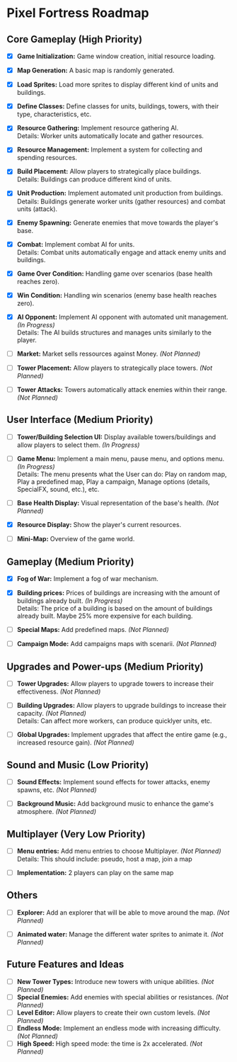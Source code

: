 # Pixel Fortress Roadmap

## Core Gameplay (High Priority)

- [x] **Game Initialization:** Game window creation, initial resource loading.
- [x] **Map Generation:** A basic map is randomly generated.
- [x] **Load Sprites:** Load more sprites to display different kind of units and buildings.
- [x] **Define Classes:** Define classes for units, buildings, towers, with their type, characteristics, etc.
- [x] **Resource Gathering:** Implement resource gathering AI.  
Details: Worker units automatically locate and gather resources.
- [x] **Resource Management:** Implement a system for collecting and spending resources.
- [x] **Build Placement:** Allow players to strategically place buildings.  
Details: Buildings can produce different kind of units.
- [x] **Unit Production:** Implement automated unit production from buildings.  
Details: Buildings generate worker units (gather resources) and combat units (attack).
- [x] **Enemy Spawning:** Generate enemies that move towards the player's base.
- [x] **Combat:** Implement combat AI for units.  
Details: Combat units automatically engage and attack enemy units and buildings.
- [x] **Game Over Condition:** Handling game over scenarios (base health reaches zero).
- [x] **Win Condition:** Handling win scenarios (enemy base health reaches zero).
- [x] **AI Opponent:** Implement AI opponent with automated unit management. *(In Progress)*  
Details: The AI builds structures and manages units similarly to the player.
- [ ] **Market:** Market sells ressources against Money. *(Not Planned)*
- [ ] **Tower Placement:** Allow players to strategically place towers. *(Not Planned)*
- [ ] **Tower Attacks:** Towers automatically attack enemies within their range. *(Not Planned)*


## User Interface (Medium Priority)

- [ ] **Tower/Building Selection UI:** Display available towers/buildings and allow players to select them. *(In Progress)*
- [ ] **Game Menu:** Implement a main menu, pause menu, and options menu. *(In Progress)*  
Details: The menu presents what the User can do: Play on random map, Play a predefined map, Play a campaign, Manage options (details, SpecialFX, sound, etc.), etc.
- [ ] **Base Health Display:** Visual representation of the base's health. *(Not Planned)*
- [x] **Resource Display:** Show the player's current resources.
- [ ] **Mini-Map:** Overview of the game world.


## Gameplay (Medium Priority)

- [x] **Fog of War:** Implement a fog of war mechanism.
- [x] **Building prices:** Prices of buildings are increasing with the amount of buildings already built. *(In Progress)*  
Details: The price of a building is based on the amount of buildings already built. Maybe 25% more expensive for each building.
- [ ] **Special Maps:** Add predefined maps. *(Not Planned)*
- [ ] **Campaign Mode:** Add campaigns maps with scenarii. *(Not Planned)*


## Upgrades and Power-ups (Medium Priority)

- [ ] **Tower Upgrades:** Allow players to upgrade towers to increase their effectiveness. *(Not Planned)*
- [ ] **Building Upgrades:** Allow players to upgrade buildings to increase their capacity. *(Not Planned)*  
Details: Can affect more workers, can produce quicklyer units, etc.
- [ ] **Global Upgrades:** Implement upgrades that affect the entire game (e.g., increased resource gain). *(Not Planned)*


## Sound and Music (Low Priority)

- [ ] **Sound Effects:** Implement sound effects for tower attacks, enemy spawns, etc. *(Not Planned)*
- [ ] **Background Music:** Add background music to enhance the game's atmosphere. *(Not Planned)*


## Multiplayer (Very Low Priority)

- [ ] **Menu entries:** Add menu entries to choose Multiplayer. *(Not Planned)*  
Details: This should include: pseudo, host a map, join a map
- [ ] **Implementation:** 2 players can play on the same map


## Others

- [ ] **Explorer:** Add an explorer that will be able to move around the map. *(Not Planned)*
- [ ] **Animated water:** Manage the different water sprites to animate it. *(Not Planned)*


## Future Features and Ideas

- [ ] **New Tower Types:** Introduce new towers with unique abilities. *(Not Planned)*
- [ ] **Special Enemies:** Add enemies with special abilities or resistances. *(Not Planned)*
- [ ] **Level Editor:** Allow players to create their own custom levels. *(Not Planned)* 
- [ ] **Endless Mode:** Implement an endless mode with increasing difficulty. *(Not Planned)*
- [ ] **High Speed:** High speed mode: the time is 2x accelerated. *(Not Planned)*
